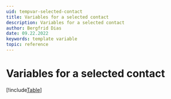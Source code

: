 ```yaml
---
uid: tempvar-selected-contact
title: Variables for a selected contact
description: Variables for a selected contact
author: Bergfrid Dias
date: 09.22.2022
keywords: template variable
topic: reference
---
```


# Variables for a selected contact

[!include[Table](../../../../../common/includes/variable/table-selected-contact.md)]
